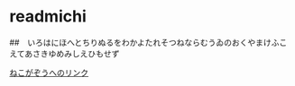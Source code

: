 # readmichi

##　いろはにほへとちりぬるをわかよたれそつねならむうゐのおくやまけふこえてあさきゆめみしえひもせず

[ねこがぞうへのリンク](https://www.google.com/url?sa=i&source=images&cd=&cad=rja&uact=8&ved=2ahUKEwjluZn2qsLhAhXRGKYKHaEPADEQjRx6BAgBEAU&url=https%3A%2F%2Ftwitter.com%2F_yametekure_%3Flang%3Dar&psig=AOvVaw2mj8N5gYHEwYGFO_a6uAcn&ust=1554876081118709)

